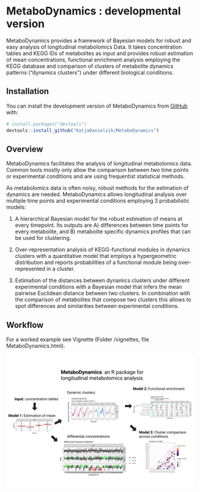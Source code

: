 
<!-- README.md is generated from README.Rmd. Please edit that file -->

# MetaboDynamics : developmental version

<!-- badges: start -->
<!-- badges: end -->

MetaboDynamics provides a framework of Bayesian models for robust and
easy analysis of longitudinal metabolomics Data. It takes concentration
tables and KEGG IDs of metabolites as input and provides robust
estimation of mean concentrations, functional enrichment analysis
employing the KEGG database and comparison of clusters of metabolite
dynamics patterns (“dynamics clusters”) under different biological
conditions.

## Installation

You can install the development version of MetaboDynamics from
[GitHub](https://github.com/) with:

``` r
# install.packages("devtools")
devtools::install_github("KatjaDanielzik/MetaboDynamics")
```

## Overview

MetaboDynamics facilitates the analysis of longitudinal metabolomics
data. Common tools mostly only allow the comparison between two time
points or experimental conditions and are using frequentist statistical
methods.

As metabolomics data is often noisy, robust methods for the estimation
of dynamics are needed. MetaboDynamics allows longitudinal analysis over
multiple time points and experimental conditions employing 3
probabilistic models:

1)  A hierarchical Bayesian model for the robust estimation of means at
    every timepoint. Its outputs are A) differences between time points
    for every metabolite, and B) metabolite specific dynamics profiles
    that can be used for clustering.

2)  Over-representation analysis of KEGG-functional modules in dynamics
    clusters with a quantitative model that employs a hypergeometric
    distribution and reports probabilities of a functional module being
    over-represented in a cluster.

3)  Estimation of the distances between dynamics clusters under
    different experimental conditions with a Bayesian model that infers
    the mean pairwise Euclidean distance between two clusters. In
    combination with the comparison of metabolites that compose two
    clusters this allows to spot differences and similarities between
    experimental conditions.

## Workflow

For a worked example see Vignette (Folder /vignettes, file
MetaboDynamics.html).

![](man/figures/README-MetaboDynamics_pitch.png)
